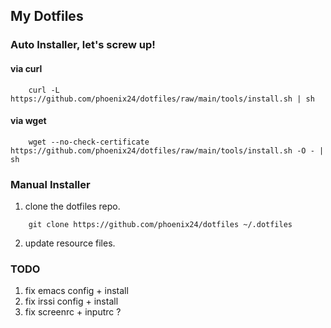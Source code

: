 ## My Dotfiles


### Auto Installer, let's screw up!

#### via curl
```
    curl -L https://github.com/phoenix24/dotfiles/raw/main/tools/install.sh | sh
```

#### via wget
```
    wget --no-check-certificate https://github.com/phoenix24/dotfiles/raw/main/tools/install.sh -O - | sh
```


### Manual Installer
1. clone the dotfiles repo.
```
    git clone https://github.com/phoenix24/dotfiles ~/.dotfiles
```

2. update resource files.


### TODO
1. fix emacs config + install
2. fix irssi config + install
3. fix screenrc + inputrc ?
